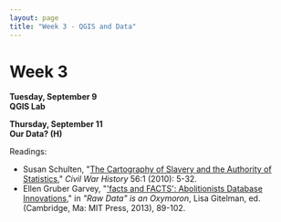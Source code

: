 ```yaml
---
layout: page
title: "Week 3 - QGIS and Data"
---
```


# Week 3

**Tuesday, September 9**  
**QGIS Lab**

**Thursday, September 11**  
**Our Data? (H)**

Readings:
- Susan Schulten, "[The Cartography of Slavery and the Authority of Statistics](https://doi.org/10.1353/cwh.0.0141)," *Civil War History* 56:1 (2010): 5-32.
- Ellen Gruber Garvey, "['facts and FACTS': Abolitionists Database Innovations](https://doi-org.denison.idm.oclc.org/10.7551/mitpress/9302.003.0007)," in *"Raw Data" is an Oxymoron*, Lisa Gitelman, ed. (Cambridge, Ma: MIT Press, 2013), 89-102.
